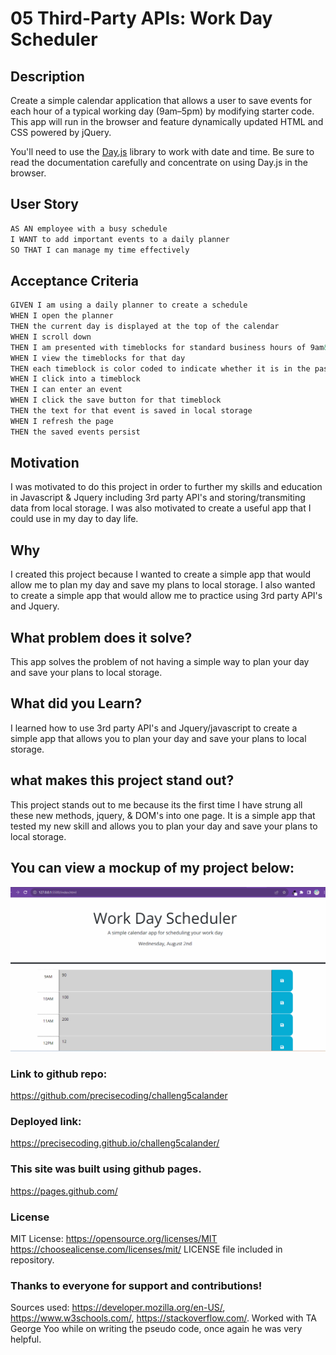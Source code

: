 # 05 Third-Party APIs: Work Day Scheduler

## Description

Create a simple calendar application that allows a user to save events for each hour of a typical working day (9am&ndash;5pm) by modifying starter code. This app will run in the browser and feature dynamically updated HTML and CSS powered by jQuery.

You'll need to use the [Day.js](https://day.js.org/en/) library to work with date and time. Be sure to read the documentation carefully and concentrate on using Day.js in the browser.

## User Story

```md
AS AN employee with a busy schedule
I WANT to add important events to a daily planner
SO THAT I can manage my time effectively
```

## Acceptance Criteria

```md
GIVEN I am using a daily planner to create a schedule
WHEN I open the planner
THEN the current day is displayed at the top of the calendar
WHEN I scroll down
THEN I am presented with timeblocks for standard business hours of 9am&ndash;5pm
WHEN I view the timeblocks for that day
THEN each timeblock is color coded to indicate whether it is in the past, present, or future
WHEN I click into a timeblock
THEN I can enter an event
WHEN I click the save button for that timeblock
THEN the text for that event is saved in local storage
WHEN I refresh the page
THEN the saved events persist
```
## Motivation

I was motivated to do this project in order to further my skills and education in Javascript & Jquery including 3rd party API's and storing/transmiting data from local storage. I was also motivated to create a useful app that I could use in my day to day life.

## Why 

I created this project because I wanted to create a simple app that would allow me to plan my day and save my plans to local storage. I also wanted to create a simple app that would allow me to practice using 3rd party API's and Jquery.

## What problem does it solve?

This app solves the problem of not having a simple way to plan your day and save your plans to local storage.

## What did you Learn?

I learned how to use 3rd party API's and Jquery/javascript to create a simple app that allows you to plan your day and save your plans to local storage.

## what makes this project stand out?

This project stands out to me because its the first time I have strung all these new methods, jquery, & DOM's into one page. It is a simple app that tested my new skill and allows you to plan your day and save your plans to local storage.

## You can view a mockup of my project below:

![Calander App](./Assets/images/project5stillshot.png)

### Link to github repo:

https://github.com/precisecoding/challeng5calander

### Deployed link:

https://precisecoding.github.io/challeng5calander/

### This site was built using github pages.

https://pages.github.com/

### License

MIT License: 
https://opensource.org/licenses/MIT 
https://choosealicense.com/licenses/mit/ 
LICENSE file included in repository.

### Thanks to everyone for support and contributions!

Sources used: https://developer.mozilla.org/en-US/, https://www.w3schools.com/, https://stackoverflow.com/. Worked with TA George Yoo while on writing the pseudo code, once again he was very helpful.